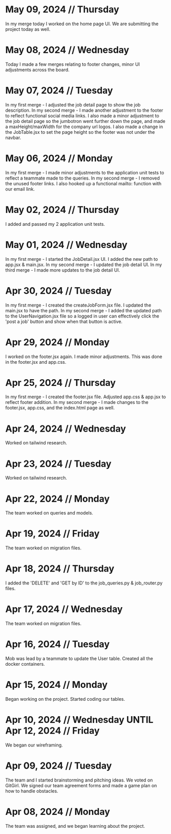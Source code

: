 # May 09, 2024 // Thursday

In my merge today I worked on the home page UI. We are submitting the project today as well.

# May 08, 2024 // Wednesday

Today I made a few merges relating to footer changes, minor UI adjustments across the board.

# May 07, 2024 // Tuesday

In my first merge - I adjusted the job detail page to show the job description.
In my second merge - I made another adjustment to the footer to reflect functional social media links. I also made a minor adjustment to the job detail page so the jumbotron went further down the page, and made a maxHeight/maxWidth for the company url logos. I also made a change in the JobTable.jsx to set the page height so the footer was not under the navbar.

# May 06, 2024 // Monday

In my first merge - I made minor adjustments to the application unit tests to reflect a teammate made to the queries.
In my second merge - I removed the unused footer links. I also hooked up a functional mailto: function with our email link.

# May 02, 2024 // Thursday

I added and passed my 2 application unit tests.

# May 01, 2024 // Wednesday

In my first merge - I started the JobDetail.jsx UI. I added the new path to app.jsx & main.jsx.
In my second merge - I updated the job detail UI.
In my third merge - I made more updates to the job detail UI.

# Apr 30, 2024 // Tuesday

In my first merge - I created the createJobForm.jsx file. I updated the main.jsx to have the path.
In my second merge - I added the updated path to the UserNavigation.jsx file so a logged in user can effectively click the 'post a job' button and show when that button is active.

# Apr 29, 2024 // Monday

I worked on the footer.jsx again. I made minor adjustments. This was done in the footer.jsx and app.css.

# Apr 25, 2024 // Thursday

In my first merge - I created the footer.jsx file. Adjusted app.css & app.jsx to reflect footer addition.
In my second merge - I made changes to the footer.jsx, app.css, and the index.html page as well.

# Apr 24, 2024 // Wednesday

Worked on tailwind research.

# Apr 23, 2024 // Tuesday

Worked on tailwind research.

# Apr 22, 2024 // Monday

The team worked on queries and models.

# Apr 19, 2024 // Friday

The team worked on migration files.

# Apr 18, 2024 // Thursday

I added the 'DELETE' and 'GET by ID' to the job_queries.py & job_router.py files.

# Apr 17, 2024 // Wednesday

The team worked on migration files.

# Apr 16, 2024 // Tuesday

Mob was lead by a teammate to update the User table. Created all the docker containers.

# Apr 15, 2024 // Monday

Began working on the project. Started coding our tables.

# Apr 10, 2024 // Wednesday UNTIL Apr 12, 2024 // Friday

We began our wireframing.

# Apr 09, 2024 // Tuesday

The team and I started brainstorming and pitching ideas. We voted on GitGirl. We signed our team agreement forms and made a game plan on how to handle obstacles.

# Apr 08, 2024 // Monday

The team was assigned, and we began learning about the project.
